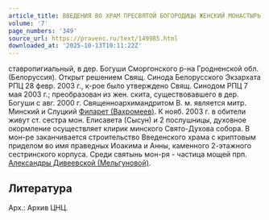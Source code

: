 ```yaml
---
article_title: ВВЕДЕНИЯ ВО ХРАМ ПРЕСВЯТОЙ БОГОРОДИЦЫ ЖЕНСКИЙ МОНАСТЫРЬ
volume: '7'
page_numbers: '349'
source_url: https://pravenc.ru/text/149985.html
downloaded_at: '2025-10-13T10:11:22Z'
---
```


ставропигиальный, в дер. Богуши Сморгонского р-на Гродненской обл. (Белоруссия). Открыт решением Свящ. Синода Белорусского Экзархата РПЦ 28 февр. 2003 г., к-рое было утверждено Свящ. Синодом РПЦ 7 мая 2003 г.; преобразован из жен. скита, существовавшего в дер. Богуши с авг. 2000 г. Священноархимандритом В. м. является митр. Минский и Слуцкий [Филарет (Вахромеев)](<https://pravenc.ru/text/Филарет (Вахромеев).html>). К нояб. 2003 г. в обители живут ст. сестра мон. Елисавета (Сысун) и 2 послушницы, духовное окормление осуществляет клирик минского Свято-Духова собора. В мон-ре заканчивается строительство Введенского храма с криптовым приделом во имя праведных Иоакима и Анны, каменного 2-этажного сестринского корпуса. Среди святынь мон-ря - частица мощей прп. [Александры Дивеевской (Мельгуновой)](<https://pravenc.ru/text/Александры Дивеевской (Мельгуновой).html>).

## Литература

Арх.: Архив ЦНЦ.
